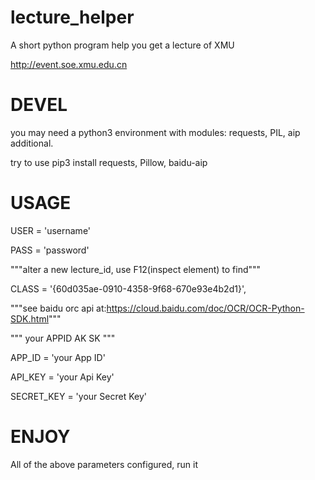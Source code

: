 # lecture_helper
A short python program help you get a lecture of XMU

http://event.soe.xmu.edu.cn

# DEVEL
you may need a python3 environment with modules: requests, PIL, aip additional.

try to use pip3 install requests, Pillow, baidu-aip

# USAGE
USER = 'username'

PASS = 'password'

"""alter a new lecture_id, use F12(inspect element) to find"""

CLASS = '{60d035ae-0910-4358-9f68-670e93e4b2d1}', 

"""see baidu orc api at:https://cloud.baidu.com/doc/OCR/OCR-Python-SDK.html"""

""" your APPID AK SK """

APP_ID = 'your App ID'

API_KEY = 'your Api Key'

SECRET_KEY = 'your Secret Key'

# ENJOY
All of the above parameters configured, run it
